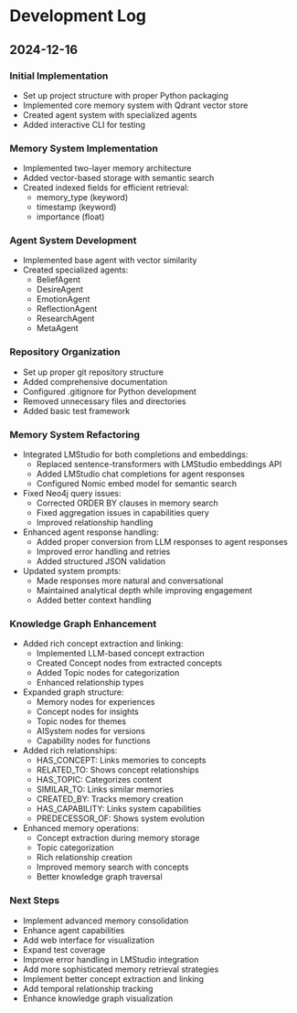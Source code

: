 # Development Log

## 2024-12-16

### Initial Implementation
- Set up project structure with proper Python packaging
- Implemented core memory system with Qdrant vector store
- Created agent system with specialized agents
- Added interactive CLI for testing

### Memory System Implementation
- Implemented two-layer memory architecture
- Added vector-based storage with semantic search
- Created indexed fields for efficient retrieval:
  - memory_type (keyword)
  - timestamp (keyword)
  - importance (float)

### Agent System Development
- Implemented base agent with vector similarity
- Created specialized agents:
  - BeliefAgent
  - DesireAgent
  - EmotionAgent
  - ReflectionAgent
  - ResearchAgent
  - MetaAgent

### Repository Organization
- Set up proper git repository structure
- Added comprehensive documentation
- Configured .gitignore for Python development
- Removed unnecessary files and directories
- Added basic test framework

### Memory System Refactoring
- Integrated LMStudio for both completions and embeddings:
  - Replaced sentence-transformers with LMStudio embeddings API
  - Added LMStudio chat completions for agent responses
  - Configured Nomic embed model for semantic search
- Fixed Neo4j query issues:
  - Corrected ORDER BY clauses in memory search
  - Fixed aggregation issues in capabilities query
  - Improved relationship handling
- Enhanced agent response handling:
  - Added proper conversion from LLM responses to agent responses
  - Improved error handling and retries
  - Added structured JSON validation
- Updated system prompts:
  - Made responses more natural and conversational
  - Maintained analytical depth while improving engagement
  - Added better context handling

### Knowledge Graph Enhancement
- Added rich concept extraction and linking:
  - Implemented LLM-based concept extraction
  - Created Concept nodes from extracted concepts
  - Added Topic nodes for categorization
  - Enhanced relationship types
- Expanded graph structure:
  - Memory nodes for experiences
  - Concept nodes for insights
  - Topic nodes for themes
  - AISystem nodes for versions
  - Capability nodes for functions
- Added rich relationships:
  - HAS_CONCEPT: Links memories to concepts
  - RELATED_TO: Shows concept relationships
  - HAS_TOPIC: Categorizes content
  - SIMILAR_TO: Links similar memories
  - CREATED_BY: Tracks memory creation
  - HAS_CAPABILITY: Links system capabilities
  - PREDECESSOR_OF: Shows system evolution
- Enhanced memory operations:
  - Concept extraction during memory storage
  - Topic categorization
  - Rich relationship creation
  - Improved memory search with concepts
  - Better knowledge graph traversal

### Next Steps
- Implement advanced memory consolidation
- Enhance agent capabilities
- Add web interface for visualization
- Expand test coverage
- Improve error handling in LMStudio integration
- Add more sophisticated memory retrieval strategies
- Implement better concept extraction and linking
- Add temporal relationship tracking
- Enhance knowledge graph visualization
